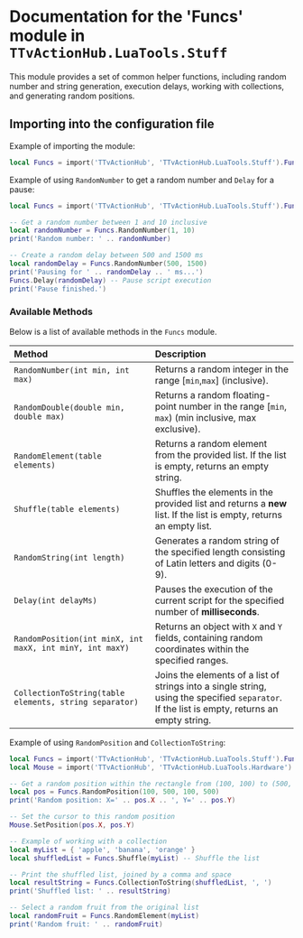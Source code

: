 # Documentation for the 'Funcs' module in `TTvActionHub.LuaTools.Stuff`

This module provides a set of common helper functions, including random number and string generation, execution delays, working with collections, and generating random positions.

## Importing into the configuration file

Example of importing the module:

```lua
local Funcs = import('TTvActionHub', 'TTvActionHub.LuaTools.Stuff').Funcs
```

Example of using `RandomNumber` to get a random number and `Delay` for a pause:

```lua
local Funcs = import('TTvActionHub', 'TTvActionHub.LuaTools.Stuff').Funcs

-- Get a random number between 1 and 10 inclusive
local randomNumber = Funcs.RandomNumber(1, 10)
print('Random number: ' .. randomNumber)

-- Create a random delay between 500 and 1500 ms
local randomDelay = Funcs.RandomNumber(500, 1500)
print('Pausing for ' .. randomDelay .. ' ms...')
Funcs.Delay(randomDelay) -- Pause script execution
print('Pause finished.')
```

### Available Methods

Below is a list of available methods in the `Funcs` module.

| Method                                                   | Description                                                                                                                                   |
|:---------------------------------------------------------|:----------------------------------------------------------------------------------------------------------------------------------------------|
| `RandomNumber(int min, int max)`                         | Returns a random integer in the range [`min`,`max`] (inclusive).                                                                              |
| `RandomDouble(double min, double max)`                   | Returns a random floating-point number in the range [`min`, `max`) (min inclusive, max exclusive).                                            |
| `RandomElement(table elements)`                          | Returns a random element from the provided list. If the list is empty, returns an empty string.                                               |
| `Shuffle(table elements)`                                | Shuffles the elements in the provided list and returns a **new** list. If the list is empty, returns an empty list.                           |
| `RandomString(int length)`                               | Generates a random string of the specified length consisting of Latin letters and digits (0-9).                                               |
| `Delay(int delayMs)`                                     | Pauses the execution of the current script for the specified number of **milliseconds**.                                                      |
| `RandomPosition(int minX, int maxX, int minY, int maxY)` | Returns an object with `X` and `Y` fields, containing random coordinates within the specified ranges.                                         |
| `CollectionToString(table elements, string separator)`   | Joins the elements of a list of strings into a single string, using the specified `separator`. If the list is empty, returns an empty string. |

Example of using `RandomPosition` and `CollectionToString`:

```lua
local Funcs = import('TTvActionHub', 'TTvActionHub.LuaTools.Stuff').Funcs
local Mouse = import('TTvActionHub', 'TTvActionHub.LuaTools.Hardware').Mouse -- Assuming the Mouse module is also imported

-- Get a random position within the rectangle from (100, 100) to (500, 500)
local pos = Funcs.RandomPosition(100, 500, 100, 500)
print('Random position: X=' .. pos.X .. ', Y=' .. pos.Y)

-- Set the cursor to this random position
Mouse.SetPosition(pos.X, pos.Y)

-- Example of working with a collection
local myList = { 'apple', 'banana', 'orange' }
local shuffledList = Funcs.Shuffle(myList) -- Shuffle the list

-- Print the shuffled list, joined by a comma and space
local resultString = Funcs.CollectionToString(shuffledList, ', ')
print('Shuffled list: ' .. resultString)

-- Select a random fruit from the original list
local randomFruit = Funcs.RandomElement(myList)
print('Random fruit: ' .. randomFruit)
```
